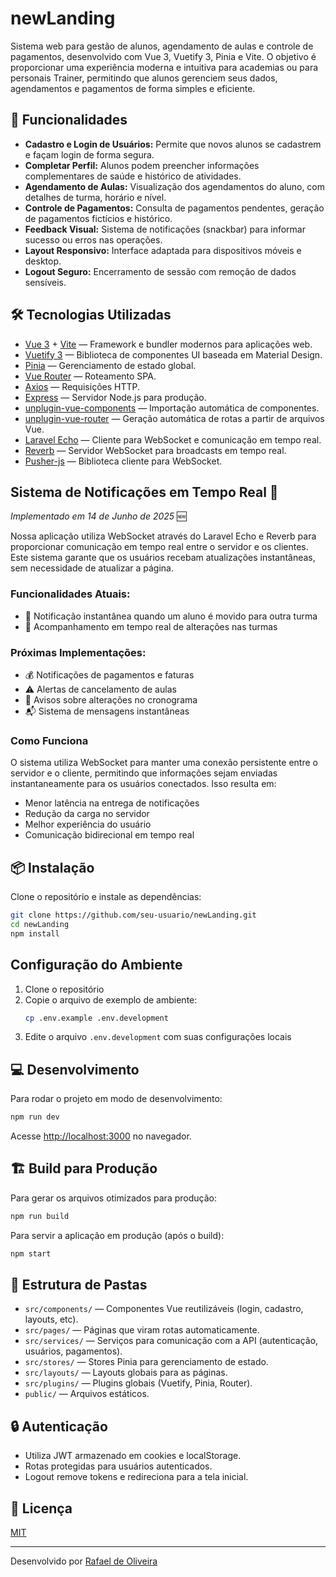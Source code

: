 # newLanding

Sistema web para gestão de alunos, agendamento de aulas e controle de pagamentos, desenvolvido com Vue 3, Vuetify 3, Pinia e Vite. O objetivo é proporcionar uma experiência moderna e intuitiva para academias ou para personais Trainer, permitindo que alunos gerenciem seus dados, agendamentos e pagamentos de forma simples e eficiente.

## 🚀 Funcionalidades

- **Cadastro e Login de Usuários:** Permite que novos alunos se cadastrem e façam login de forma segura.
- **Completar Perfil:** Alunos podem preencher informações complementares de saúde e histórico de atividades.
- **Agendamento de Aulas:** Visualização dos agendamentos do aluno, com detalhes de turma, horário e nível.
- **Controle de Pagamentos:** Consulta de pagamentos pendentes, geração de pagamentos fictícios e histórico.
- **Feedback Visual:** Sistema de notificações (snackbar) para informar sucesso ou erros nas operações.
- **Layout Responsivo:** Interface adaptada para dispositivos móveis e desktop.
- **Logout Seguro:** Encerramento de sessão com remoção de dados sensíveis.

## 🛠️ Tecnologias Utilizadas

- [Vue 3](https://vuejs.org/) + [Vite](https://vitejs.dev/) — Framework e bundler modernos para aplicações web.
- [Vuetify 3](https://vuetifyjs.com/) — Biblioteca de componentes UI baseada em Material Design.
- [Pinia](https://pinia.vuejs.org/) — Gerenciamento de estado global.
- [Vue Router](https://router.vuejs.org/) — Roteamento SPA.
- [Axios](https://axios-http.com/) — Requisições HTTP.
- [Express](https://expressjs.com/) — Servidor Node.js para produção.
- [unplugin-vue-components](https://github.com/antfu/unplugin-vue-components) — Importação automática de componentes.
- [unplugin-vue-router](https://github.com/posva/unplugin-vue-router) — Geração automática de rotas a partir de arquivos Vue.
- [Laravel Echo](https://laravel.com/docs/broadcasting) — Cliente para WebSocket e comunicação em tempo real.
- [Reverb](https://github.com/laravel/reverb) — Servidor WebSocket para broadcasts em tempo real.
- [Pusher-js](https://github.com/pusher/pusher-js) — Biblioteca cliente para WebSocket.

## Sistema de Notificações em Tempo Real 🔔
*Implementado em 14 de Junho de 2025* 🆕


Nossa aplicação utiliza WebSocket através do Laravel Echo e Reverb para proporcionar comunicação em tempo real entre o servidor e os clientes. Este sistema garante que os usuários recebam atualizações instantâneas, sem necessidade de atualizar a página.

### Funcionalidades Atuais:
- 🔄 Notificação instantânea quando um aluno é movido para outra turma
- 📝 Acompanhamento em tempo real de alterações nas turmas

### Próximas Implementações:
- 💰 Notificações de pagamentos e faturas
- ⚠️ Alertas de cancelamento de aulas
- 📅 Avisos sobre alterações no cronograma
- 📬 Sistema de mensagens instantâneas

### Como Funciona
O sistema utiliza WebSocket para manter uma conexão persistente entre o servidor e o cliente, permitindo que informações sejam enviadas instantaneamente para os usuários conectados. Isso resulta em:
- Menor latência na entrega de notificações
- Redução da carga no servidor
- Melhor experiência do usuário
- Comunicação bidirecional em tempo real


## 📦 Instalação

Clone o repositório e instale as dependências:

```bash
git clone https://github.com/seu-usuario/newLanding.git
cd newLanding
npm install
```
## Configuração do Ambiente

1. Clone o repositório
2. Copie o arquivo de exemplo de ambiente:
   ```bash
   cp .env.example .env.development
   ```
3. Edite o arquivo `.env.development` com suas configurações locais


## 💻 Desenvolvimento

Para rodar o projeto em modo de desenvolvimento:

```bash
npm run dev
```

Acesse [http://localhost:3000](http://localhost:3000) no navegador.

## 🏗️ Build para Produção

Para gerar os arquivos otimizados para produção:

```bash
npm run build
```

Para servir a aplicação em produção (após o build):

```bash
npm start
```

## 📂 Estrutura de Pastas

- `src/components/` — Componentes Vue reutilizáveis (login, cadastro, layouts, etc).
- `src/pages/` — Páginas que viram rotas automaticamente.
- `src/services/` — Serviços para comunicação com a API (autenticação, usuários, pagamentos).
- `src/stores/` — Stores Pinia para gerenciamento de estado.
- `src/layouts/` — Layouts globais para as páginas.
- `src/plugins/` — Plugins globais (Vuetify, Pinia, Router).
- `public/` — Arquivos estáticos.

## 🔒 Autenticação

- Utiliza JWT armazenado em cookies e localStorage.
- Rotas protegidas para usuários autenticados.
- Logout remove tokens e redireciona para a tela inicial.

## 📑 Licença

[MIT](http://opensource.org/licenses/MIT)

---

Desenvolvido por [Rafael de Oliveira](https://github.com/RafaelOlive26sp/newLanding)